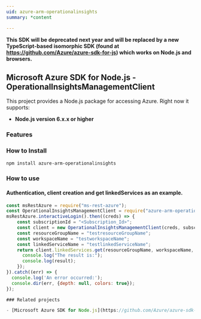 ```yaml
---
uid: azure-arm-operationalinsights
summary: *content

---
```

**This SDK will be deprecated next year and will be replaced by a new TypeScript-based isomorphic SDK (found at https://github.com/Azure/azure-sdk-for-js) which works on Node.js and browsers.**
## Microsoft Azure SDK for Node.js - OperationalInsightsManagementClient
This project provides a Node.js package for accessing Azure. Right now it supports:
- **Node.js version 6.x.x or higher**

### Features


### How to Install

```bash
npm install azure-arm-operationalinsights
```

### How to use

#### Authentication, client creation and get linkedServices as an example.

```javascript
const msRestAzure = require("ms-rest-azure");
const OperationalInsightsManagementClient = require("azure-arm-operationalinsights");
msRestAzure.interactiveLogin().then((creds) => {
    const subscriptionId = "<Subscription_Id>";
    const client = new OperationalInsightsManagementClient(creds, subscriptionId);
    const resourceGroupName = "testresourceGroupName";
    const workspaceName = "testworkspaceName";
    const linkedServiceName = "testlinkedServiceName";
    return client.linkedServices.get(resourceGroupName, workspaceName, linkedServiceName).then((result) => {
      console.log("The result is:");
      console.log(result);
    });
}).catch((err) => {
  console.log('An error occurred:');
  console.dir(err, {depth: null, colors: true});
});

### Related projects

- [Microsoft Azure SDK for Node.js](https://github.com/Azure/azure-sdk-for-node)
